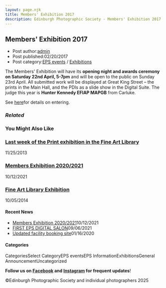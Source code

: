 ```yaml
---
layout: page.njk
title: Members' Exhibition 2017
description: Edinburgh Photographic Society - Members' Exhibition 2017
---
```


## Members' Exhibition 2017

- Post author:[admin](/author/admin/ "Posts by admin")
- Post published:02/20/2017
- Post category:[EPS events](/category/events/) / [Exhibitions](/category/events/eps_exhibitions/)

The Members' Exhibition will have its **opening night and awards ceremony on Saturday 22nd April, 5-7pm** and will be open to the public on Sunday 23rd April. All submitted work will be displayed at Great King Street – the prints in the Main Hall, and the PDIs as a slide show in the Digital Suite. The judge this year is **Hunter Kennedy EFIAP MAPGB** from Carluke.

See [here](/members-exhibition/)for details on entering.

### _Related_

### You Might Also Like

### [Last week of the Print exhibition in the Fine Art Library](/events/eps_exhibitions/last-week-of-the-print-exhibition-in-the-fine-arts-library/)
11/25/2013

### [Members Exhibition 2020/2021](/uncategorized/20207/)
10/12/2021

### [Fine Art Library Exhibition](/events/eps_exhibitions/fine-art-library-exhibition/)
10/05/2014

#### Recent News

- [Members Exhibition 2020/2021](/uncategorized/20207/)10/12/2021
- [FIRST EPS DIGITAL SALON](/uncategorized/19611/)09/06/2021
- [Updated facility booking site](/eps_information/updated-facility-booking-site/)01/16/2020

#### Categories
CategoriesSelect CategoryEPS eventsEPS InformationExhibitionsGeneral AnnouncementUncategorized

**Follow us on [Facebook](https://www.facebook.com/EdinburghPhotographicSociety/) and [Instagram](https://www.instagram.com/edinburghphotographicsociety) for frequent updates**!

<p class="text-sm mt-12">©Edinburgh Photographic Society and individual photographers 2025</p>